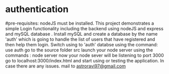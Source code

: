 # authentication
#pre-requisites: nodeJS must be installed. 
This project demonstrates a simple Login functionality including the backend using nodeJS and express and mySQL database .
Install mySQL and create a database by the name 'auth' which is going to handle the list of users that have registered and then help them login. 
Switch using to 'auth' databse using the command:  use auth 
go to the source folder src launch your node server using the commands : node server
now your node sever will be listening to port 3000 
go to localhost:3000/index.html and start using or testing the application.
In case there are any issues. mail to astroravi97@gmail.com
